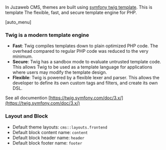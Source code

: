 In Juzaweb CMS, themes are built using [symfony twig template](https://twig.symfony.com/). This is template The flexible, fast, and secure template engine for PHP.

[auto_menu]

### Twig is a modern template engine
- **Fast**: Twig compiles templates down to plain optimized PHP code. The overhead compared to regular PHP code was reduced to the very minimum.
- **Secure**: Twig has a sandbox mode to evaluate untrusted template code. This allows Twig to be used as a template language for applications where users may modify the template design.
- **Flexible**: Twig is powered by a flexible lexer and parser. This allows the developer to define its own custom tags and filters, and create its own DSL.

See all documention [https://twig.symfony.com/doc/3.x/](https://twig.symfony.com/doc/3.x/)

### Layout and Block
- Default theme layouts: `cms::layouts.frontend`
- Default block content name: `content`
- Default block header name: `header`
- Default block footer name: `footer`